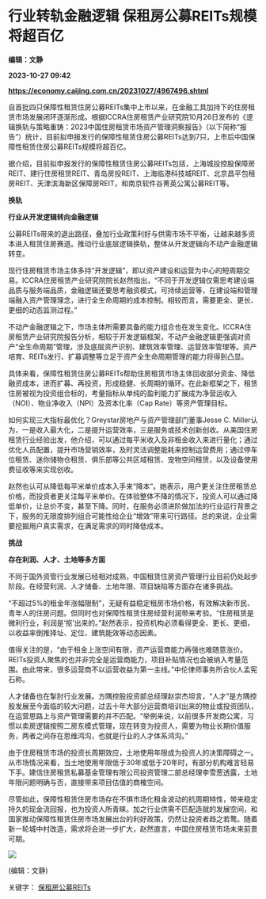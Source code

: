 # 行业转轨金融逻辑 保租房公募REITs规模将超百亿
**编辑：文静**

**2023-10-27 09:42**

**https://economy.caijing.com.cn/20231027/4967496.shtml**

自首批四只保障性租赁住房公募REITs集中上市以来，在金融工具加持下的住房租赁市场发展闭环逐渐形成。根据ICCRA住房租赁产业研究院10月26日发布的《逻辑换轨与策略重铸：2023中国住房租赁市场资产管理洞察报告》（以下简称“报告”）统计，目前拟申报发行的保障性租赁住房公募REITs达到7只，上市后中国保障性租赁住房公募REITs规模将超百亿。

据介绍，目前拟申报发行的保障性租赁住房公募REITs包括，上海城投控股保障房REIT、建行住房租赁REIT、青岛房投REIT、上海临港科技城REIT、北京昌平包租房REIT、天津滨海新区保障房REIT，和南京软件谷菁英公寓公募REIT等。

**换轨**

**行业从开发逻辑转向金融逻辑**

公募REITs带来的退出路径，叠加行业政策利好与供需市场不平衡，让越来越多资本进入租赁住房赛道。推动行业底层逻辑换轨，整体从开发逻辑向不动产金融逻辑转变。

现行住房租赁市场主体多持“开发逻辑”，即以资产建设和运营为中心的短周期交易。ICCRA住房租赁产业研究院院长赵然指出，“不同于开发逻辑仅需思考建设端品质与服务端品质，金融逻辑还要思考融资模式，可持续运营等，在建设端和管理端融入资产管理理念，进行全生命周期的成本控制。相较而言，需要更全、更长、更细的动态监测过程。”

不动产金融逻辑之下，市场主体所需要具备的能力组合也在发生变化。ICCRA住房租赁产业研究院报告分析，相较于开发逻辑框架，不动产金融逻辑更强调对资产“全生命周期”管理，涉及底层资产识别、建筑效率管理、运营效率管理等。资产培育、REITs发行、扩募调整等立足于资产全生命周期管理的能力将得到凸显。

具体来看，保障性租赁住房公募REITs帮助住房租赁市场主体回收部分资金、降低融资成本，进而扩募、再投资，形成稳健、长周期的循环。在此新框架之下，租赁住房被视为投资组合标的，考量指标从单纯的盈利能力扩展成为净营运收入（NOI）、物业净收入（NPI）及资本化率（Cap Rate）等资产管理目标。

如何实现三大指标最优化？Greystar房地产与资产管理部门董事Jesse C. Miller认为，一是收入最大化，二是提升运营效率，三是服务或技术创新创收。从美国住房租赁行业经验出发，他介绍，可以通过每平米收入及非租金收入来进行量化；通过优化人员配置，提升市场营销效率，及时灵活调整能耗来控制运营费用；通过停车位租赁、迷你储物仓租赁、俱乐部等公共区域租赁、宠物空间租赁，以及设备使用费征收等来实现创收。

赵然也认可从降低每平米单价成本入手来“降本”。她表示，用户更关注住房租赁总价格，而投资者更关注每平米单价。在体验整体不降的情况下，投资人可以通过降低单价，让总价不变，甚至下降。同时，在服务必须进阶做加法的行业运行背景之下，服务的无限度排列组合可能性给企业“增效”带来可行路径。总的来说，企业需要挖掘用户真实需求，在满足需求的同时降低成本。

**挑战**

**存在利润、人才、土地等多方面**

不同于国外资管行业发展已经相对成熟，中国租赁住房资产管理行业目前仍处起步阶段。在经营利润、人才储备、土地年限、项目缺陷等方面存在诸多挑战。

“不超过5%的租金年涨幅限制”，无疑有益稳定租房市场价格，有效解决新市民、青年人的住房问题。但同时也对保障性租赁住房经营利润带来考验。“住房租赁是微利行业，利润是‘抠’出来的。”赵然表示，投资机构必须看得更全、更长、更细，以收益率倒推择址、定位、建筑能效等动态因素。

值得关注的是，“由于租金上涨空间有限，资产运营商能力再强也难随意涨价。REITs投资人聚焦的也并非完全是运营商能力，项目补贴情况也会被纳入考量范围。由此带来，很多运营商不以运营收益为第一主线。”中伦律师事务所合伙人孟宪石称。

人才储备也在掣肘行业发展。方隅控股投资部总经理赵崇杰坦言，“人才”是方隅控股发展至今面临的较大问题，过去十年大部分运营商培训出来的物业或投资团队，在运营思路上与资产管理需要的并不匹配。“举例来说，以前很多开发商公寓，习惯以卖房逻辑按照二房东模式管理，现在转变为投资人，需要为物业长期价值服务，两者之间存在思维鸿沟，也就是行业的人才体系鸿沟。”

由于住房租赁市场的投资长周期效应，土地使用年限成为投资人的决策障碍之一。从市场情况来看，当土地使用年限低于30年或低于20年时，有部分机构难言轻易下手。建信住房租赁私募基金管理有限公司投资管理二部总经理李雪葱透露，土地年限问题明确与否，直接带来项目估值的商榷空间。

尽管如此，保障性租赁住房市场存在不惧市场化租金波动的抗周期特性，带来稳定持久的现金流回报，也为投资人所青睐。加之行业供需不匹配造就的发展空间，和国家推动保障性租赁住房市场发展出台的利好政策，仍然让投资者趋之若鹜。随着新一轮城中村改造，需求将会进一步扩大，赵然直言，中国住房租赁市场未来前景可期。

![](https://tx1.cdn.caijing.com.cn/2014-03-27/114048455.jpg)

(编辑：文静)

关键字： [保租房公募REITs](https://app.caijing.com.cn/tags.php?tag=%E4%BF%9D%E7%A7%9F%E6%88%BF%E5%85%AC%E5%8B%9FREITs "保租房公募REITs")
